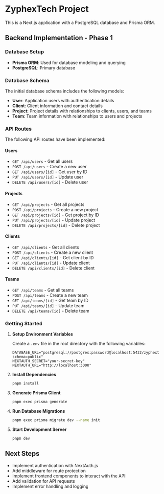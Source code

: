 # ZyphexTech Project

This is a Next.js application with a PostgreSQL database and Prisma ORM.

## Backend Implementation - Phase 1

### Database Setup

- **Prisma ORM**: Used for database modeling and querying
- **PostgreSQL**: Primary database

### Database Schema

The initial database schema includes the following models:

- **User**: Application users with authentication details
- **Client**: Client information and contact details
- **Project**: Project details with relationships to clients, users, and teams
- **Team**: Team information with relationships to users and projects

### API Routes

The following API routes have been implemented:

#### Users
- `GET /api/users` - Get all users
- `POST /api/users` - Create a new user
- `GET /api/users/[id]` - Get user by ID
- `PUT /api/users/[id]` - Update user
- `DELETE /api/users/[id]` - Delete user

#### Projects
- `GET /api/projects` - Get all projects
- `POST /api/projects` - Create a new project
- `GET /api/projects/[id]` - Get project by ID
- `PUT /api/projects/[id]` - Update project
- `DELETE /api/projects/[id]` - Delete project

#### Clients
- `GET /api/clients` - Get all clients
- `POST /api/clients` - Create a new client
- `GET /api/clients/[id]` - Get client by ID
- `PUT /api/clients/[id]` - Update client
- `DELETE /api/clients/[id]` - Delete client

#### Teams
- `GET /api/teams` - Get all teams
- `POST /api/teams` - Create a new team
- `GET /api/teams/[id]` - Get team by ID
- `PUT /api/teams/[id]` - Update team
- `DELETE /api/teams/[id]` - Delete team

### Getting Started

1. **Setup Environment Variables**

   Create a `.env` file in the root directory with the following variables:

   ```
   DATABASE_URL="postgresql://postgres:password@localhost:5432/zyphextech?schema=public"
   NEXTAUTH_SECRET="your-secret-key"
   NEXTAUTH_URL="http://localhost:3000"
   ```

2. **Install Dependencies**

   ```bash
   pnpm install
   ```

3. **Generate Prisma Client**

   ```bash
   pnpm exec prisma generate
   ```

4. **Run Database Migrations**

   ```bash
   pnpm exec prisma migrate dev --name init
   ```

5. **Start Development Server**

   ```bash
   pnpm dev
   ```

## Next Steps

- Implement authentication with NextAuth.js
- Add middleware for route protection
- Implement frontend components to interact with the API
- Add validation for API requests
- Implement error handling and logging